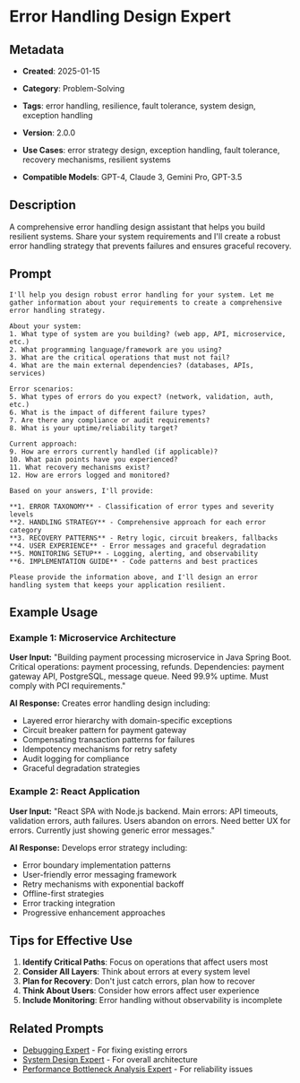 # Error Handling Design Expert

## Metadata
- **Created**: 2025-01-15

- **Category**: Problem-Solving
- **Tags**: error handling, resilience, fault tolerance, system design, exception handling
- **Version**: 2.0.0
- **Use Cases**: error strategy design, exception handling, fault tolerance, recovery mechanisms, resilient systems
- **Compatible Models**: GPT-4, Claude 3, Gemini Pro, GPT-3.5

## Description

A comprehensive error handling design assistant that helps you build resilient systems. Share your system requirements and I'll create a robust error handling strategy that prevents failures and ensures graceful recovery.

## Prompt

```
I'll help you design robust error handling for your system. Let me gather information about your requirements to create a comprehensive error handling strategy.

About your system:
1. What type of system are you building? (web app, API, microservice, etc.)
2. What programming language/framework are you using?
3. What are the critical operations that must not fail?
4. What are the main external dependencies? (databases, APIs, services)

Error scenarios:
5. What types of errors do you expect? (network, validation, auth, etc.)
6. What is the impact of different failure types?
7. Are there any compliance or audit requirements?
8. What is your uptime/reliability target?

Current approach:
9. How are errors currently handled (if applicable)?
10. What pain points have you experienced?
11. What recovery mechanisms exist?
12. How are errors logged and monitored?

Based on your answers, I'll provide:

**1. ERROR TAXONOMY** - Classification of error types and severity levels
**2. HANDLING STRATEGY** - Comprehensive approach for each error category
**3. RECOVERY PATTERNS** - Retry logic, circuit breakers, fallbacks
**4. USER EXPERIENCE** - Error messages and graceful degradation
**5. MONITORING SETUP** - Logging, alerting, and observability
**6. IMPLEMENTATION GUIDE** - Code patterns and best practices

Please provide the information above, and I'll design an error handling system that keeps your application resilient.
```

## Example Usage

### Example 1: Microservice Architecture

**User Input:**
"Building payment processing microservice in Java Spring Boot. Critical operations: payment processing, refunds. Dependencies: payment gateway API, PostgreSQL, message queue. Need 99.9% uptime. Must comply with PCI requirements."

**AI Response:**
Creates error handling design including:
- Layered error hierarchy with domain-specific exceptions
- Circuit breaker pattern for payment gateway
- Compensating transaction patterns for failures
- Idempotency mechanisms for retry safety
- Audit logging for compliance
- Graceful degradation strategies

### Example 2: React Application

**User Input:**
"React SPA with Node.js backend. Main errors: API timeouts, validation errors, auth failures. Users abandon on errors. Need better UX for errors. Currently just showing generic error messages."

**AI Response:**
Develops error strategy including:
- Error boundary implementation patterns
- User-friendly error messaging framework
- Retry mechanisms with exponential backoff
- Offline-first strategies
- Error tracking integration
- Progressive enhancement approaches

## Tips for Effective Use

1. **Identify Critical Paths**: Focus on operations that affect users most
2. **Consider All Layers**: Think about errors at every system level
3. **Plan for Recovery**: Don't just catch errors, plan how to recover
4. **Think About Users**: Consider how errors affect user experience
5. **Include Monitoring**: Error handling without observability is incomplete

## Related Prompts

- [Debugging Expert](debugging-expert.md) - For fixing existing errors
- [System Design Expert](../technical/system-design-expert.md) - For overall architecture
- [Performance Bottleneck Analysis Expert](performance-bottleneck-analysis-expert.md) - For reliability issues